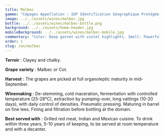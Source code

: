```yaml
---
title: Malbec
gamme: "Cépages Appellation : IGP Identification Géographique Protégée Pays d’Oc "
image: ../../assets/wines/malbec.jpg
bottle: ../../assets/wines/malbec-bottle.png
background: ../../assets/home-header.jpg
mobileBackground: ../../assets/wines/malbec-mobile.jpg
commentary: "Color: Deep garnet with violet highlights. Smell: Powerful grape variety, black fruit. Mouth: Spicy, tannic."
order: 1
slug: /en/malbec
---
```


**Terroir** : Clayey and chalky.

**Grape variety** : Malbec or Cot.

**Harvest** : The grapes are picked at full organoleptic maturity in mid-September.

**Winemaking** : De-stemming, cold maceration, fermentation with controlled temperature (25-28°C), extraction by pumping-over, long vattings (10-20 days), with daily control of densities. Pneumatic pressing. Maturing in barrel on fine lees. Fining and filtration before bottling at the domain.

**Best served with** : Grilled red meat, Indian and Mexican cuisine. To drink within three years, 5-10 years of keeping, to be served at room temperature and with a decanter.
